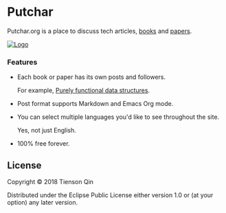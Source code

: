 # Putchar

Putchar.org is a place to discuss tech articles, [books](https://putchar.org/books) and [papers](https://putchar.org/papers).

[![Logo](https://putchar.org/logo-2x.png)](https://putchar.org)

### Features

* Each book or paper has its own posts and followers.

  For example, [Purely functional data structures](https://putchar.org/book/7).

* Post format supports Markdown and Emacs Org mode.

* You can select multiple languages you'd like to see throughout the site.

  Yes, not just English.

* 100% free forever.

## License

Copyright © 2018 Tienson Qin

Distributed under the Eclipse Public License either version 1.0 or (at your option) any later version.
